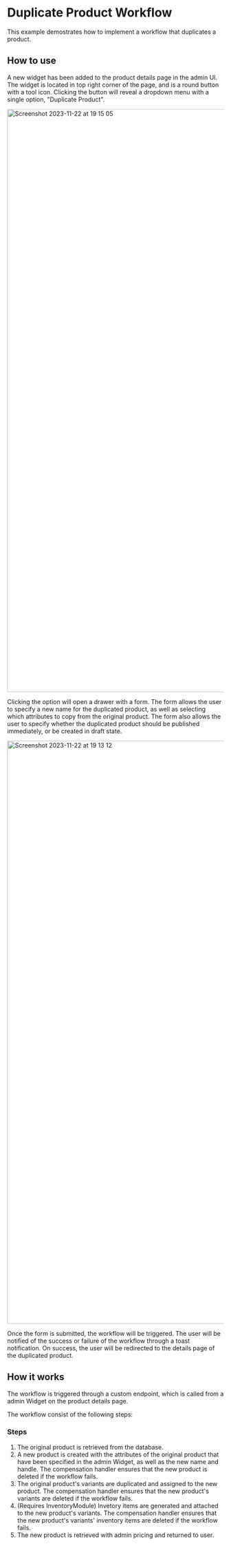 # Duplicate Product Workflow

This example demostrates how to implement a workflow that duplicates a product.

## How to use

A new widget has been added to the product details page in the admin UI. The widget is located in top right corner of the page, and is a round button with a tool icon. Clicking the button will reveal a dropdown menu with a single option, "Duplicate Product".

<img width="1354" alt="Screenshot 2023-11-22 at 19 15 05" src="https://github.com/medusajs/workflow-examples/assets/45367945/2ca401c1-1b25-4b23-8b48-20d4ce5187f1">

Clicking the option will open a drawer with a form. The form allows the user to specify a new name for the duplicated product, as well as selecting which attributes to copy from the original product. The form also allows the user to specify whether the duplicated product should be published immediately, or be created in draft state.

<img width="1354" alt="Screenshot 2023-11-22 at 19 13 12" src="https://github.com/medusajs/workflow-examples/assets/45367945/444ac392-7e7c-4867-bda3-a346cbce84bb">

Once the form is submitted, the workflow will be triggered. The user will be notified of the success or failure of the workflow through a toast notification. On success, the user will be redirected to the details page of the duplicated product.

## How it works

The workflow is triggered through a custom endpoint, which is called from a admin Widget on the product details page.

The workflow consist of the following steps:

### Steps

1. The original product is retrieved from the database.
2. A new product is created with the attributes of the original product that have been specified in the admin Widget, as well as the new name and handle. The compensation handler ensures that the new product is deleted if the workflow fails.
3. The original product's variants are duplicated and assigned to the new product. The compensation handler ensures that the new product's variants are deleted if the workflow fails.
4. (Requires InventoryModule) Invetory items are generated and attached to the new product's variants. The compensation handler ensures that the new product's variants' inventory items are deleted if the workflow fails.
5. The new product is retrieved with admin pricing and returned to user.
